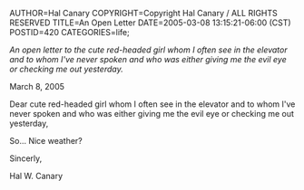 AUTHOR=Hal Canary
COPYRIGHT=Copyright Hal Canary / ALL RIGHTS RESERVED
TITLE=An Open Letter
DATE=2005-03-08 13:15:21-06:00 (CST)
POSTID=420
CATEGORIES=life;

_An open letter to the cute red-headed girl whom I often see in the elevator and to whom I've never spoken and who was either giving me the evil eye or checking me out yesterday._

March 8, 2005

Dear cute red-headed girl whom I often see in the elevator and to whom I've never spoken and who was either giving me the evil eye or checking me out yesterday,

So... Nice weather?

Sincerly,

Hal W. Canary
